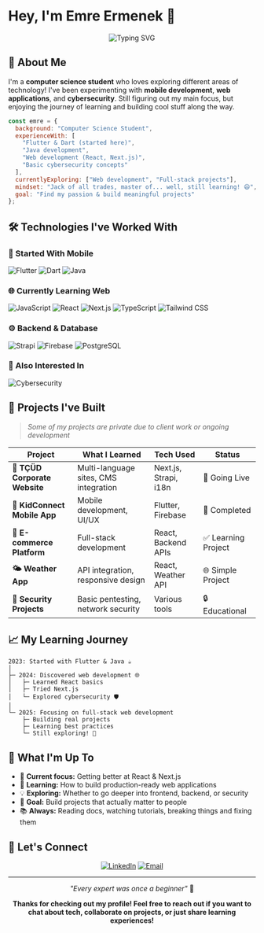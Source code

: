 # Hey, I'm Emre Ermenek 👋

<div align="center">
  
  ![Typing SVG](https://readme-typing-svg.herokuapp.com?font=Fira+Code&size=20&duration=4000&pause=1000&color=2D9CDB&center=true&vCenter=true&width=500&lines=Computer+Science+Student;Exploring+Different+Technologies;Mobile+%7C+Web+%7C+Security+Enthusiast)

</div>

## 🚀 About Me

I'm a **computer science student** who loves exploring different areas of technology! I've been experimenting with **mobile development**, **web applications**, and **cybersecurity**. Still figuring out my main focus, but enjoying the journey of learning and building cool stuff along the way.

```javascript
const emre = {
  background: "Computer Science Student",
  experienceWith: [
    "Flutter & Dart (started here)",
    "Java development", 
    "Web development (React, Next.js)",
    "Basic cybersecurity concepts"
  ],
  currentlyExploring: ["Web development", "Full-stack projects"],
  mindset: "Jack of all trades, master of... well, still learning! 😄",
  goal: "Find my passion & build meaningful projects"
};
```

## 🛠 Technologies I've Worked With

### 📱 Started With Mobile
![Flutter](https://img.shields.io/badge/Flutter-02569B?style=for-the-badge&logo=flutter&logoColor=white)
![Dart](https://img.shields.io/badge/Dart-0175C2?style=for-the-badge&logo=dart&logoColor=white)
![Java](https://img.shields.io/badge/Java-ED8B00?style=for-the-badge&logo=openjdk&logoColor=white)

### 🌐 Currently Learning Web
![JavaScript](https://img.shields.io/badge/JavaScript-F7DF1E?style=for-the-badge&logo=javascript&logoColor=black)
![React](https://img.shields.io/badge/React-20232A?style=for-the-badge&logo=react&logoColor=61DAFB)
![Next.js](https://img.shields.io/badge/Next.js-000000?style=for-the-badge&logo=next.js&logoColor=white)
![TypeScript](https://img.shields.io/badge/TypeScript-007ACC?style=for-the-badge&logo=typescript&logoColor=white)
![Tailwind CSS](https://img.shields.io/badge/Tailwind_CSS-38B2AC?style=for-the-badge&logo=tailwind-css&logoColor=white)

### ⚙️ Backend & Database
![Strapi](https://img.shields.io/badge/Strapi-2F2E8B?style=for-the-badge&logo=strapi&logoColor=white)
![Firebase](https://img.shields.io/badge/Firebase-039BE5?style=for-the-badge&logo=Firebase&logoColor=white)
![PostgreSQL](https://img.shields.io/badge/PostgreSQL-316192?style=for-the-badge&logo=postgresql&logoColor=white)

### 🔐 Also Interested In
![Cybersecurity](https://img.shields.io/badge/Cybersecurity-FF6B6B?style=for-the-badge&logo=shield&logoColor=white)

## 🎯 Projects I've Built

> *Some of my projects are private due to client work or ongoing development*

| Project | What I Learned | Tech Used | Status |
|---------|----------------|-----------|--------|
| **🏢 TÇÜD Corporate Website** | Multi-language sites, CMS integration | Next.js, Strapi, i18n | 🚀 Going Live |
| **📱 KidConnect Mobile App** | Mobile development, UI/UX | Flutter, Firebase | 📱 Completed |
| **🛒 E-commerce Platform** | Full-stack development | React, Backend APIs | ✅ Learning Project |
| **🌤️ Weather App** | API integration, responsive design | React, Weather API | 🌐 Simple Project |
| **🔐 Security Projects** | Basic pentesting, network security | Various tools | 🔒 Educational |

## 📈 My Learning Journey

```
2023: Started with Flutter & Java ☕
│
├─ 2024: Discovered web development 🌐
│   ├─ Learned React basics
│   ├─ Tried Next.js 
│   └─ Explored cybersecurity 🛡️
│
└─ 2025: Focusing on full-stack web development
    ├─ Building real projects
    ├─ Learning best practices
    └─ Still exploring! 🚀
```

## 🌱 What I'm Up To

- 🔭 **Current focus:** Getting better at React & Next.js
- 🌟 **Learning:** How to build production-ready web applications
- 💡 **Exploring:** Whether to go deeper into frontend, backend, or security
- 🎯 **Goal:** Build projects that actually matter to people
- 📚 **Always:** Reading docs, watching tutorials, breaking things and fixing them

## 🤝 Let's Connect

<div align="center">

[![LinkedIn](https://img.shields.io/badge/LinkedIn-0077B5?style=for-the-badge&logo=linkedin&logoColor=white)](https://www.linkedin.com/in/emre-ermenek-030101184/)
[![Email](https://img.shields.io/badge/Email-D14836?style=for-the-badge&logo=gmail&logoColor=white)](mailto:emreermenek1234@gmail.com)

</div>

---

<div align="center">
  
*"Every expert was once a beginner"* 🌱

**Thanks for checking out my profile! Feel free to reach out if you want to chat about tech, collaborate on projects, or just share learning experiences!**

</div>
